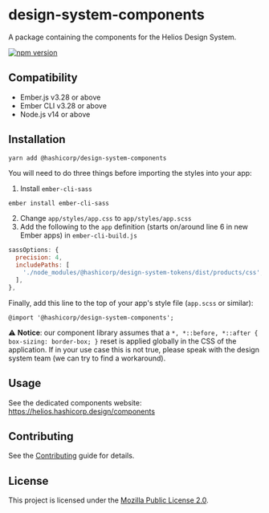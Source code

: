 design-system-components
==============================================================================

A package containing the components for the Helios Design System.

[![npm version](https://badge.fury.io/js/%40hashicorp%2Fdesign-system-components.svg)](https://badge.fury.io/js/%40hashicorp%2Fdesign-system-components)


Compatibility
------------------------------------------------------------------------------

* Ember.js v3.28 or above
* Ember CLI v3.28 or above
* Node.js v14 or above


Installation
------------------------------------------------------------------------------

```
yarn add @hashicorp/design-system-components
```

You will need to do three things before importing the styles into your app:

1. Install `ember-cli-sass`

```bash
ember install ember-cli-sass
```

2. Change `app/styles/app.css` to `app/styles/app.scss`
3. Add the following to the `app` definition (starts on/around line 6 in new Ember apps) in `ember-cli-build.js`

```js
sassOptions: {
  precision: 4,
  includePaths: [
    './node_modules/@hashicorp/design-system-tokens/dist/products/css',
  ],
},
```

Finally, add this line to the top of your app's style file (`app.scss` or similar):

```
@import '@hashicorp/design-system-components';
```

⚠️ **Notice**: our component library assumes that a `*, *::before, *::after { box-sizing: border-box; }` reset is applied globally in the CSS of the application. If in your use case this is not true, please speak with the design system team (we can try to find a workaround).

Usage
------------------------------------------------------------------------------

See the dedicated components website: https://helios.hashicorp.design/components


Contributing
------------------------------------------------------------------------------

See the [Contributing](CONTRIBUTING.md) guide for details.


License
------------------------------------------------------------------------------

This project is licensed under the [Mozilla Public License 2.0](LICENSE.md).
